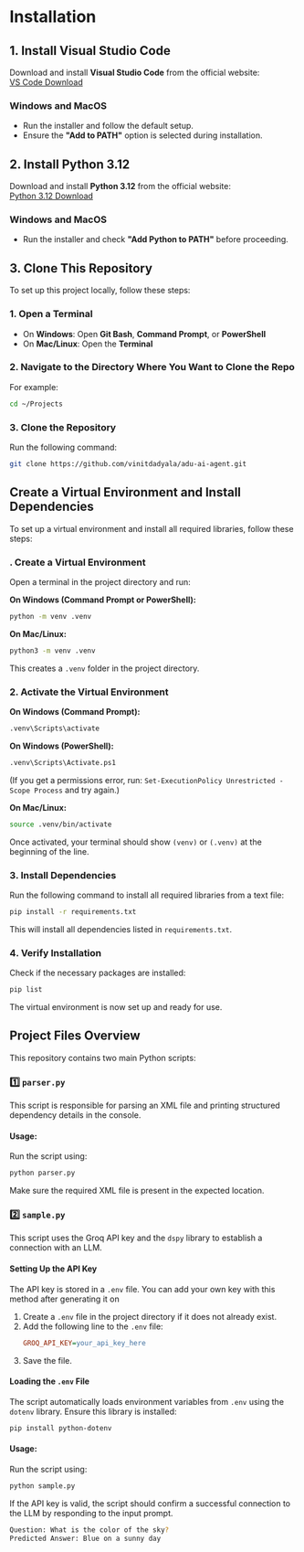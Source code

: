 # Installation

## 1. Install Visual Studio Code
Download and install **Visual Studio Code** from the official website:  
[VS Code Download](https://code.visualstudio.com/download)

### Windows and MacOS
- Run the installer and follow the default setup.
- Ensure the **"Add to PATH"** option is selected during installation.


## 2. Install Python 3.12
Download and install **Python 3.12** from the official website:  
[Python 3.12 Download](https://www.python.org/downloads/)

### Windows and MacOS
- Run the installer and check **"Add Python to PATH"** before proceeding.

## 3. Clone This Repository

To set up this project locally, follow these steps:

### **1️. Open a Terminal**
- On **Windows**: Open **Git Bash**, **Command Prompt**, or **PowerShell**  
- On **Mac/Linux**: Open the **Terminal**

### **2️. Navigate to the Directory Where You Want to Clone the Repo**
For example:
```sh
cd ~/Projects
```

### **3️. Clone the Repository**
Run the following command:
```sh
git clone https://github.com/vinitdadyala/adu-ai-agent.git
```
## Create a Virtual Environment and Install Dependencies

To set up a virtual environment and install all required libraries, follow these steps:

### . Create a Virtual Environment  
Open a terminal in the project directory and run:  

**On Windows (Command Prompt or PowerShell):**  
```sh
python -m venv .venv
```

**On Mac/Linux:**  
```sh
python3 -m venv .venv
```

This creates a `.venv` folder in the project directory.

### 2️. Activate the Virtual Environment  

**On Windows (Command Prompt):**  
```sh
.venv\Scripts\activate
```
**On Windows (PowerShell):**  
```sh
.venv\Scripts\Activate.ps1
```
(If you get a permissions error, run: `Set-ExecutionPolicy Unrestricted -Scope Process` and try again.)  

**On Mac/Linux:**  
```sh
source .venv/bin/activate
```

Once activated, your terminal should show `(venv)` or `(.venv)` at the beginning of the line.

### 3️. Install Dependencies  
Run the following command to install all required libraries from a text file:  
```sh
pip install -r requirements.txt
```

This will install all dependencies listed in `requirements.txt`.

### 4️. Verify Installation  
Check if the necessary packages are installed:  
```sh
pip list
```

The virtual environment is now set up and ready for use.

## Project Files Overview  

This repository contains two main Python scripts:  

### 1️⃣ `parser.py`  
This script is responsible for parsing an XML file and printing structured dependency details in the console.

#### Usage:  
Run the script using:  
```sh
python parser.py
```
Make sure the required XML file is present in the expected location.

### 2️⃣ `sample.py`  
This script uses the Groq API key and the `dspy` library to establish a connection with an LLM.  

#### Setting Up the API Key  
The API key is stored in a `.env` file. You can add your own key with this method after generating it on 

1. Create a `.env` file in the project directory if it does not already exist.  
2. Add the following line to the `.env` file:  
   ```ini
   GROQ_API_KEY=your_api_key_here
   ```
3. Save the file.

#### Loading the `.env` File  
The script automatically loads environment variables from `.env` using the `dotenv` library. Ensure this library is installed:  
```sh
pip install python-dotenv
```

#### Usage:  
Run the script using:  
```sh
python sample.py
```

If the API key is valid, the script should confirm a successful connection to the LLM by responding to the input prompt.
```sh
Question: What is the color of the sky?
Predicted Answer: Blue on a sunny day
```

